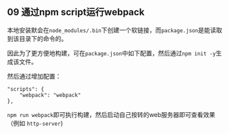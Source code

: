 ## 09 通过npm script运行webpack

本地安装默会在`node_modules/.bin`下创建一个软链接，而`package.json`是能读取到该目录下的命令的。

因此为了更方便地构建，可在`package.json`中如下配置，然后通过`npm init -y`生成该文件。

然后通过增加配置：

```
"scripts": {
	"webpack": "webpack"
},
```
`npm run webpack`即可执行构建，然后启动自己按转的web服务器即可查看效果（例如 `http-server`)
